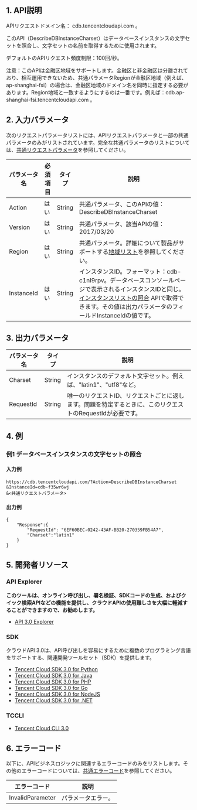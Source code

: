 ## 1. API説明

APIリクエストドメイン名： cdb.tencentcloudapi.com 。

このAPI（DescribeDBInstanceCharset）はデータベースインスタンスの文字セットを照合し、文字セットの名前を取得するために使用されます。

デフォルトのAPIリクエスト頻度制限：100回/秒。

注意：このAPIは金融区地域をサポートします。金融区と非金融区は分離されており、相互運用できないため、共通パラメータRegionが金融区地域（例えば、ap-shanghai-fsi）の場合は、金融区地域のドメイン名を同時に指定する必要があります。Region地域と一致するようにするのは一番です。例えば：cdb.ap-shanghai-fsi.tencentcloudapi.com 。



## 2. 入力パラメータ

次のリクエストパラメータリストには、APIリクエストパラメータと一部の共通パラメータのみがリストされています。完全な共通パラメータのリストについては、[共通リクエストパラメータ](/document/api/236/15833)を参照してください。

| パラメータ名 | 必須項目 | タイプ | 説明 |
|---------|---------|---------|---------|
| Action | はい | String | 共通パラメータ、このAPIの値：DescribeDBInstanceCharset |
| Version | はい | String | 共通パラメータ、該当APIの値：2017/03/20 |
| Region | はい | String | 共通パラメータ。詳細について製品がサポートする[地域リスト](/document/api/236/15833#.E5.9C.B0.E5.9F.9F.E5.88.97.E8.A1.A8)を参照してください。 |
| InstanceId | はい | String | インスタンスID。フォーマット：cdb-c1nl9rpv。データベースコンソールページで表示されるインスタンスIDと同じ。[インスタンスリストの照合](https://cloud.tencent.com/document/api/236/15872) APIで取得できます。その値は出力パラメータのフィールドInstanceIdの値です。 |

## 3. 出力パラメータ

| パラメータ名 | タイプ | 説明 |
|---------|---------|---------|
| Charset | String | インスタンスのデフォルト文字セット。例えば、"latin1"、"utf8"など。|
| RequestId | String | 唯一のリクエストID、リクエストごとに返します。問題を特定するときに、このリクエストのRequestIdが必要です。|

## 4. 例

### 例1 データベースインスタンスの文字セットの照合

#### 入力例

```
https://cdb.tencentcloudapi.com/?Action=DescribeDBInstanceCharset
&InstanceId=cdb-f35wr6wj
&<共通リクエストパラメータ>
```

#### 出力例

```
{
    "Response":{
        "RequestId": "6EF60BEC-0242-43AF-BB20-270359FB54A7",
        "Charset":"latin1"
    }
}
```


## 5. 開発者リソース

### API Explorer

**このツールは、オンライン呼び出し、署名検証、SDKコードの生成、およびクイック検索APIなどの機能を提供し、クラウドAPIの使用難しさを大幅に軽減することができますので、お勧めします。**

* [API 3.0 Explorer](https://console.cloud.tencent.com/api/explorer?Product=cdb&Version=2017-03-20&Action=DescribeDBInstanceCharset)

### SDK

クラウドAPI 3.0は、API呼び出しを容易にするために複数のプログラミング言語をサポートする、関連開発ツールセット（SDK）を提供します。

* [Tencent Cloud SDK 3.0 for Python](https://github.com/TencentCloud/tencentcloud-sdk-python)
* [Tencent Cloud SDK 3.0 for Java](https://github.com/TencentCloud/tencentcloud-sdk-java)
* [Tencent Cloud SDK 3.0 for PHP](https://github.com/TencentCloud/tencentcloud-sdk-php)
* [Tencent Cloud SDK 3.0 for Go](https://github.com/TencentCloud/tencentcloud-sdk-go)
* [Tencent Cloud SDK 3.0 for NodeJS](https://github.com/TencentCloud/tencentcloud-sdk-nodejs)
* [Tencent Cloud SDK 3.0 for .NET](https://github.com/TencentCloud/tencentcloud-sdk-dotnet)

### TCCLI

* [Tencent Cloud CLI 3.0](https://cloud.tencent.com/document/product/440/6176)

## 6. エラーコード

以下に、APIビジネスロジックに関連するエラーコードのみをリストします。その他のエラーコードについては、[共通エラーコード](/document/api/236/15835#.E5.85.AC.E5.85.B1.E9.94.99.E8.AF.AF.E7.A0.81)を参照してください。

| エラーコード | 説明 |
|---------|---------|
| InvalidParameter | パラメータエラー。 |

